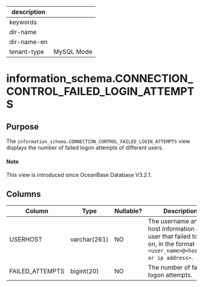 |description||
|---|---|
|keywords||
|dir-name||
|dir-name-en||
|tenant-type|MySQL Mode|

# information_schema.CONNECTION_CONTROL_FAILED_LOGIN_ATTEMPTS

## Purpose

The `information_schema.CONNECTION_CONTROL_FAILED_LOGIN_ATTEMPTS` view displays the number of failed logon attempts of different users.

<main id="notice" type='explain'>
  <h4>Note</h4>
  <p>This view is introduced since OceanBase Database V3.2.1. </p>
</main>

## Columns

| **Column** | **Type** | **Nullable?** | **Description** |
|-----------------|--------------|----------------|----------------------------------------------------------------|
| USERHOST | varchar(261) | NO | The username and host information of the user that failed to log on, in the format of `<user_name>@<hostname or ip address>`. |
| FAILED_ATTEMPTS | bigint(20) | NO | The number of failed logon attempts. |
